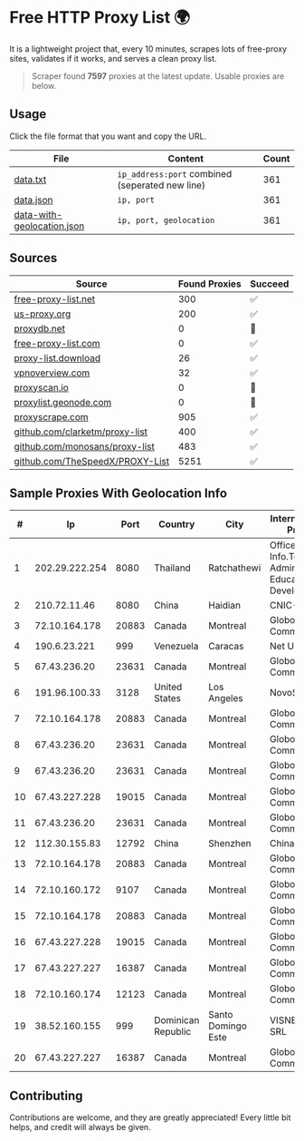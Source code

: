 
# Free HTTP Proxy List 🌍

It is a lightweight project that, every 10 minutes, scrapes lots of free-proxy sites, validates if it works, and serves a clean proxy list.


> Scraper found **7597** proxies at the latest update. Usable proxies are below.

## Usage

Click the file format that you want and copy the URL.


|File|Content|Count|
|----|-------|-----|
|[data.txt](https://raw.githubusercontent.com/themiralay/Proxy-List-World/master/data.txt)|`ip_address:port` combined (seperated new line)|361|
|[data.json](https://raw.githubusercontent.com/themiralay/Proxy-List-World/master/data.json)|`ip, port`|361|
|[data-with-geolocation.json](https://raw.githubusercontent.com/themiralay/Proxy-List-World/master/data-with-geolocation.json)|`ip, port, geolocation`|361|

## Sources

|Source|Found Proxies|Succeed|
|------|-------------|-------|
|[free-proxy-list.net](https://free-proxy-list.net)|300|✅|
|[us-proxy.org](https://www.us-proxy.org)|200|✅|
|[proxydb.net](http://proxydb.net)|0|🚫|
|[free-proxy-list.com](https://free-proxy-list.com/?page=&port=&type%5B%5D=http&type%5B%5D=https&up_time=0&search=Search)|0|✅|
|[proxy-list.download](https://www.proxy-list.download/HTTP)|26|✅|
|[vpnoverview.com](https://vpnoverview.com/privacy/anonymous-browsing/free-proxy-servers)|32|✅|
|[proxyscan.io](https://www.proxyscan.io)|0|🚫|
|[proxylist.geonode.com](https://proxylist.geonode.com/api/proxy-list?limit=300&page=1&sort_by=lastChecked&sort_type=desc&protocols=http,https)|0|🚫|
|[proxyscrape.com](https://api.proxyscrape.com/v2/?request=displayproxies&protocol=http&timeout=10000&country=all&ssl=all&anonymity=all)|905|✅|
|[github.com/clarketm/proxy-list](https://raw.githubusercontent.com/clarketm/proxy-list/master/proxy-list-raw.txt)|400|✅|
|[github.com/monosans/proxy-list](https://raw.githubusercontent.com/monosans/proxy-list/main/proxies/http.txt)|483|✅|
|[github.com/TheSpeedX/PROXY-List](https://raw.githubusercontent.com/TheSpeedX/PROXY-List/master/http.txt)|5251|✅|


## Sample Proxies With Geolocation Info

|#|Ip|Port|Country|City|Internet Service Provider|
|-|--|----|-------|----|-------------------------|
|1|202.29.222.254|8080|Thailand|Ratchathewi|Office of Info.Tech. Admin. for Educational Development|
|2|210.72.11.46|8080|China|Haidian|CNIC-CAS|
|3|72.10.164.178|20883|Canada|Montreal|GloboTech Communications|
|4|190.6.23.221|999|Venezuela|Caracas|Net Uno|
|5|67.43.236.20|23631|Canada|Montreal|GloboTech Communications|
|6|191.96.100.33|3128|United States|Los Angeles|NovoServe B.V.|
|7|72.10.164.178|20883|Canada|Montreal|GloboTech Communications|
|8|67.43.236.20|23631|Canada|Montreal|GloboTech Communications|
|9|67.43.236.20|23631|Canada|Montreal|GloboTech Communications|
|10|67.43.227.228|19015|Canada|Montreal|GloboTech Communications|
|11|67.43.236.20|23631|Canada|Montreal|GloboTech Communications|
|12|112.30.155.83|12792|China|Shenzhen|China Mobile|
|13|72.10.164.178|20883|Canada|Montreal|GloboTech Communications|
|14|72.10.160.172|9107|Canada|Montreal|GloboTech Communications|
|15|72.10.164.178|20883|Canada|Montreal|GloboTech Communications|
|16|67.43.227.228|19015|Canada|Montreal|GloboTech Communications|
|17|67.43.227.227|16387|Canada|Montreal|GloboTech Communications|
|18|72.10.160.174|12123|Canada|Montreal|GloboTech Communications|
|19|38.52.160.155|999|Dominican Republic|Santo Domingo Este|VISNETWORK SRL|
|20|67.43.227.227|16387|Canada|Montreal|GloboTech Communications|



## Contributing

Contributions are welcome, and they are greatly appreciated! Every
little bit helps, and credit will always be given.

